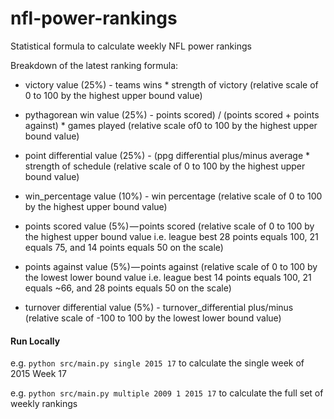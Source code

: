 # nfl-power-rankings

Statistical formula to calculate weekly NFL power rankings

Breakdown of the latest ranking formula:

* victory value (25%) - teams wins * strength of victory (relative scale of 0 to 100 by the highest upper bound value)

* pythagorean win value (25%) - points scored) / (points scored + points against) * games played (relative scale  of0 to 100 by the highest upper bound value)

* point differential value (25%) - (ppg differential plus/minus average * strength of schedule (relative scale of 0 to 100 by the highest upper bound value)

* win_percentage value (10%) - win percentage (relative scale of 0 to 100 by the highest upper bound value)

* points scored value (5%) — points scored (relative scale of 0 to 100 by the highest upper bound value i.e. league best 28 points equals 100, 21 equals 75, and 14 points equals 50 on the scale)

* points against value (5%) — points against (relative scale of 0 to 100 by the lowest lower bound value i.e. league best 14 points equals 100, 21 equals ~66, and 28 points equals 50 on the scale)

* turnover differential value (5%) - turnover_differential plus/minus (relative scale of -100 to 100 by the lowest lower bound value)

#### Run Locally

e.g. ```python src/main.py single 2015 17``` to calculate the single week of 2015 Week 17

e.g. ```python src/main.py multiple 2009 1 2015 17``` to calculate the full set of weekly rankings
